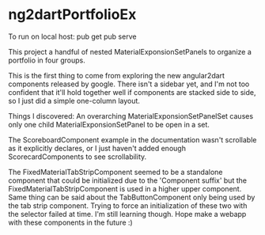 # ng2dartPortfolioEx
To run on local host:
pub get
pub serve

This project a handful of nested MaterialExponsionSetPanels to organize a portfolio in four groups.

This is the first thing to come from exploring the new angular2dart components released by google.
There isn't a sidebar yet, and I'm not too confident that it'll hold together well if components are stacked side to side, so I just did a simple one-column layout.

Things I discovered:
An overarching MaterialExponsionSetPanelSet causes only one child MaterialExponsionSetPanel to be open in a set.

The ScoreboardComponent example in the documentation wasn't scrollable as it explicitly declares, or I just haven't added enough ScorecardComponents to see scrollability.

The FixedMaterialTabStripComponent seemed to be a standalone component that could be initialized due to the 'Component suffix' but the FixedMaterialTabStripComponent is used in a higher upper component. Same thing can be said about the TabButtonComponent only being used by the tab strip component. Trying to force an initialization of these two with the selector failed at time. I'm still learning though. Hope make a webapp with these components in the future :)
